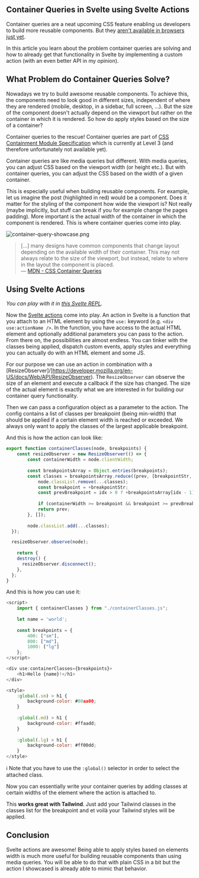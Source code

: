 ## Container Queries in Svelte using Svelte Actions

Container queries are a neat upcoming CSS feature enabling us developers to build more reusable components. But they [aren't available in browsers just yet](https://caniuse.com/css-container-queries).

In this article you learn about the problem container queries are solving and how to already get that functionality in Svelte by implementing a custom action (with an even better API in my opinion). 

## What Problem do Container Queries Solve?

Nowadays we try to build awesome reusable components. To achieve this, the components need to look good in different sizes, independent of where they are rendered (mobile, desktop, in a sidebar, full screen, ...). But the size of the component doesn't actually depend on the viewport but rather on the container in which it is rendered. So how do apply styles based on the size of a container?

Container queries to the rescue! Container queries are part of [CSS Containment Module Specification](https://drafts.csswg.org/css-contain-3/) which is currently at Level 3 (and therefore unfortunately not available yet).

Container queries are like media queries but different. With media queries, you can adjust CSS based on the viewport width (or height etc.). But with container queries, you can adjust the CSS based on the width of a given container.

This is especially useful when building reusable components. For example, let us imagine the post (highlighted in red) would be a component. Does it matter for the styling of the component how wide the viewport is? Not really (maybe implicitly, but stuff can break if you for example change the pages padding). More important is the actual width of the container in which the component is rendered. This is where container queries come into play.

![container-query-showcase.png](https://cdn.hashnode.com/res/hashnode/image/upload/v1636481770868/0rwxR90K6.png)

> [...] many designs have common components that change layout depending on the available width of their container. This may not always relate to the size of the viewport, but instead, relate to where in the layout the component is placed.
<br>— [MDN - CSS Container Queries](https://developer.mozilla.org/en-US/docs/Web/CSS/CSS_Container_Queries)

## Using Svelte Actions

*You can play with it in [this Svelte REPL](https://svelte.dev/repl/cd0a53fb3672441eb49ef69a1c918cd7?version=3.44.1).*

Now the [Svelte actions](https://svelte.dev/docs#use_action) come into play. An action in Svelte is a function that you attach to an HTML element by using the `use:` keyword (e.g. `<div use:actionName />`. In the function, you have access to the actual HTML element and optionally additional parameters you can pass to the action. From there on, the possibilities are almost endless. You can tinker with the classes being applied, dispatch custom events, apply styles and everything you can actually do with an HTML element and some JS.

For our purpose we can use an action in combination with a [ResizeObserver]/]https://developer.mozilla.org/en-US/docs/Web/API/ResizeObserver). The `ResizeObserver` can observe the size of an element and execute a callback if the size has changed. The size of the actual element is exactly what we are interested in for building our container query functionality.

Then we can pass a configuration object as a parameter to the action. The config contains a list of classes per breakpoint (being min-width) that should be applied if a certain element width is reached or exceeded. We always only want to apply the classes of the largest applicable breakpoint.

And this is how the action can look like:

```javascript
export function containerClasses(node, breakpoints) {
	const resizeObserver = new ResizeObserver(() => {
		const containerWidth = node.clientWidth;
		
		const breakpointsArray = Object.entries(breakpoints);
		const classes = breakpointsArray.reduce((prev, [breakpointStr, classes], idx) => {
			node.classList.remove(...classes);
			const breakpoint = +breakpointStr;
			const prevBreakpoint = idx > 0 ? +breakpointsArray[idx - 1][0] : 0;
			
			if (containerWidth >= breakpoint && breakpoint >= prevBreakpoint) return classes;
			return prev;
		}, []);
		
		node.classList.add(...classes);
  });

  resizeObserver.observe(node);
	
	return {
    destroy() {
      resizeObserver.disconnect();
    },
  };
}
```

And this is how you can use it:

```javascript
<script>
	import { containerClasses } from "./containerClasses.js";
	
	let name = 'world';
	
	const breakpoints = {
		400: ["sm"],
		800: ["md"],
		1000: ["lg"]
	};
</script>

<div use:containerClasses={breakpoints}>
	<h1>Hello {name}!</h1>	
</div>

<style>
	:global(.sm) > h1 {
		background-color: #00aa00;
	}
	
	:global(.md) > h1 {
		background-color: #ffaadd;
	}
	
	:global(.lg) > h1 {
		background-color: #ff00dd;
	}
</style>
```

ℹ️ Note that you have to use the `:global()` selector in order to select the attached class.

Now you can essentially write your container queries by adding classes at certain widths of the element where the action is attached to.

This **works great with Tailwind**. Just add your Tailwind classes in the classes list for the breakpoint and et voilà your Tailwind styles will be applied.

## Conclusion

Svelte actions are awesome! Being able to apply styles based on elements width is much more useful for building reusable components than using media queries. You will be able to do that with plain CSS in a bit but the action I showcased is already able to mimic that behavior.